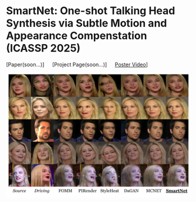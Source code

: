 # SmartNet: One-shot Talking Head Synthesis via Subtle Motion and Appearance Compenstation (ICASSP 2025)

 [Paper(soon...)] &emsp; [Project Page(soon...)]  &emsp;  [Poster Video](https://www.youtube.com/watch?v=ChLoUiWL6aY)]

<p align="center">
  <img src="assets/compara.pdf">
</p>
